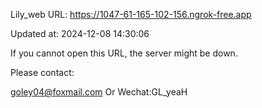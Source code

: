 Lily_web URL: https://1047-61-165-102-156.ngrok-free.app

Updated at: 2024-12-08 14:30:06

If you cannot open this URL, the server might be down.

Please contact: 

goley04@foxmail.com Or Wechat:GL_yeaH